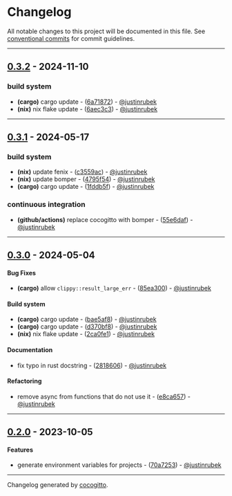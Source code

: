 # Changelog
All notable changes to this project will be documented in this file. See [conventional commits](https://www.conventionalcommits.org/) for commit guidelines.

- - -

## [0.3.2](https://github.com/justinrubek/project-runner/releases/tag/0.3.2) - 2024-11-10

### build system
- **(cargo)** cargo update - ([6a71872](https://github.com/justinrubek/project-runner/commit/6a71872652ef543f655152d84985f50a377da9e9)) - [@justinrubek](https://github.com/justinrubek)
- **(nix)** nix flake update - ([6aec3c3](https://github.com/justinrubek/project-runner/commit/6aec3c3c245e5d7bfe61424b36daf1cda701e6d0)) - [@justinrubek](https://github.com/justinrubek)

- - -

## [0.3.1](https://github.com/justinrubek/project-runner/releases/tag/0.3.1) - 2024-05-17

### build system
- **(nix)** update fenix - ([c3559ac](https://github.com/justinrubek/project-runner/commit/c3559ac70d91773ba86c0c01ffbf3972e061fc66)) - [@justinrubek](https://github.com/justinrubek)
- **(nix)** update bomper - ([4795f54](https://github.com/justinrubek/project-runner/commit/4795f5423ad5b5adc14f2783ac8cc53ecf60b54b)) - [@justinrubek](https://github.com/justinrubek)
- **(cargo)** cargo update - ([1fddb5f](https://github.com/justinrubek/project-runner/commit/1fddb5f77bd91d10c6cf50fabc8bdd5dbf543357)) - [@justinrubek](https://github.com/justinrubek)

### continuous integration
- **(github/actions)** replace cocogitto with bomper - ([55e6daf](https://github.com/justinrubek/project-runner/commit/55e6dafcb5d67de4ee0a222b814e7620451aed8d)) - [@justinrubek](https://github.com/justinrubek)

- - -
## [0.3.0](https://github.com/justinrubek/project-runner/compare/d370bf8ed363d2999fcef9d18db81035ae90a5eb..0.3.0) - 2024-05-04
#### Bug Fixes
- **(cargo)** allow `clippy::result_large_err` - ([85ea300](https://github.com/justinrubek/project-runner/commit/85ea3005631662bea1768bcf071461b7942770c8)) - [@justinrubek](https://github.com/justinrubek)
#### Build system
- **(cargo)** cargo update - ([bae5af8](https://github.com/justinrubek/project-runner/commit/bae5af8b9b59e3fe0c9022b8b90b6512213ecf23)) - [@justinrubek](https://github.com/justinrubek)
- **(cargo)** cargo update - ([d370bf8](https://github.com/justinrubek/project-runner/commit/d370bf8ed363d2999fcef9d18db81035ae90a5eb)) - [@justinrubek](https://github.com/justinrubek)
- **(nix)** nix flake update - ([2ca0fe1](https://github.com/justinrubek/project-runner/commit/2ca0fe11b66c5c123606772d42b597809f6dea68)) - [@justinrubek](https://github.com/justinrubek)
#### Documentation
- fix typo in rust docstring - ([2818606](https://github.com/justinrubek/project-runner/commit/2818606d7a84c25c3e9a0c97c60d4726f25a4006)) - [@justinrubek](https://github.com/justinrubek)
#### Refactoring
- remove async from functions that do not use it - ([e8ca657](https://github.com/justinrubek/project-runner/commit/e8ca6574ad136996fbf076eb788696ab062cee98)) - [@justinrubek](https://github.com/justinrubek)

- - -

## [0.2.0](https://github.com/justinrubek/project-runner/compare/0.1.0..0.2.0) - 2023-10-05
#### Features
- generate environment variables for projects - ([70a7253](https://github.com/justinrubek/project-runner/commit/70a7253cec2c14b5f227d58f1f7b59dc97a334e3)) - [@justinrubek](https://github.com/justinrubek)

- - -

Changelog generated by [cocogitto](https://github.com/cocogitto/cocogitto).